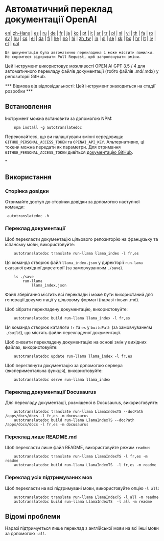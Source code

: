 
# Автоматичний переклад документації OpenAI

[en](../README.md)| [zh-Hans](/i18n/README_zh-Hans.md) | [es](/i18n/README_es.md) | [ru](/i18n/README_ru.md) | [de](/i18n/README_de.md) | [fr](/i18n/README_fr.md) | [ja](/i18n/README_ja.md) | [ko](/i18n/README_ko.md) | [pt](/i18n/README_pt.md) | [it](/i18n/README_it.md) | [ar](/i18n/README_ar.md) | [tr](/i18n/README_tr.md) | [pl](/i18n/README_pl.md) | [nl](/i18n/README_nl.md) | [vi](/i18n/README_vi.md) | [th](/i18n/README_th.md) | [fa](/i18n/README_fa.md) | [ro](/i18n/README_ro.md) | [sv](/i18n/README_sv.md) | [hu](/i18n/README_hu.md) | [cs](/i18n/README_cs.md) | [el](/i18n/README_el.md) | [da](/i18n/README_da.md) | [fi](/i18n/README_fi.md) | [he](/i18n/README_he.md) | [no](/i18n/README_no.md) | [hi](/i18n/README_hi.md) | [zh_tw](/i18n/README_zh_tw.md) | [in](/i18n/README_in.md) | [sl](/i18n/README_sl.md) | [se](/i18n/README_se.md) | [sk](/i18n/README_sk.md) | [bg](/i18n/README_bg.md) | [hr](/i18n/README_hr.md) | [lt](/i18n/README_lt.md) | [lv](/i18n/README_lv.md) | [et](/i18n/README_et.md) | [cat](/i18n/README_cat.md) 

```Ця документація була автоматично перекладена і може містити помилки. Не соромтеся відкривати Pull Request, щоб запропонувати зміни.```


Цей інструмент використовує можливості OPEN AI GPT 3.5 / 4 для автоматичного перекладу файлів документації (тобто файлів .md/.mdx) у репозиторії GitHub.

*** Відмова від відповідальності: Цей інструмент знаходиться на стадії розробки ***


## Встановлення

Інструмент можна встановити за допомогою NPM:


```
    npm install -g autotranslatedoc
```

Переконайтеся, що ви налаштували змінні середовища: `GITHUB_PERSONAL_ACCESS_TOKEN` та `OPENAI_API_KEY`. Альтернативно, ці токени можна передати як параметри. Для отримання `GITHUB_PERSONAL_ACCESS_TOKEN` дивіться [документацію GitHub](https://docs.github.com/en/github/authenticating-to-github/creating-a-personal-access-token).


"
## Використання


### Сторінка довідки
Отримайте доступ до сторінки довідки за допомогою наступної команди:
```
 autotranslatedoc -h
```
### Переклад документації

Щоб перекласти документацію цільового репозиторію на французьку та іспанську мови, використовуйте:
```
    autotranslatedoc translate run-llama llama_index -l fr,es
```


Ця команда створює файл `llama_index.json` у директорії `run-lama` вказаної вихідної директорії (за замовчуванням `./save`).
```
    ls ./save
        run-llama
            llama_index.json 
```
Файл зберігання містить всі переклади і може бути використаний для генерації документації у цільовому форматі (наразі тільки .md).

Щоб зібрати перекладену документацію, використовуйте:

```
    autotranslatedoc build run-llama llama_index -l fr,es
```


Ця команда створює каталоги `fr` та `es` у `buildPath` (за замовчуванням `./build`), що містять файли перекладеної документації.

Щоб оновити перекладену документацію на основі змін у вихідних файлах, використовуйте:

```
    autotranslatedoc update run-llama llama_index -l fr,es
```


Щоб переглянути документацію за допомогою сервера (експериментальна функція), використовуйте:
```
    autotranslatedoc serve run-llama llama_index
```
### Переклад документації Docusaurus

Для перекладу документації, розміщеної в Docusaurus, використовуйте:

```
    autotranslatedoc translate run-llama LlamaIndexTS --docPath /apps/docs/docs -l fr,es -m docusaurus
    autotranslatedoc build run-llama LlamaIndexTS --docPath /apps/docs/docs -l fr,es -m docusaurus
```
### Переклад лише README.md

Щоб перекласти лише файл README, використовуйте режим `readme`:

```
    autotranslatedoc translate run-llama LlamaIndexTS -l fr,es -m readme
    autotranslatedoc build run-llama LlamaIndexTS  -l fr,es -m readme
```
### Переклад усіх підтримуваних мов

Щоб перекласти на всі підтримувані мови, використовуйте опцію `-l all`:

```
    autotranslatedoc translate run-llama LlamaIndexTS -l all -m readme
    autotranslatedoc build run-llama LlamaIndexTS  -l all -m readme
```
## Відомі проблеми

Наразі підтримується лише переклад з англійської мови на всі інші мови за допомогою `-all`.

